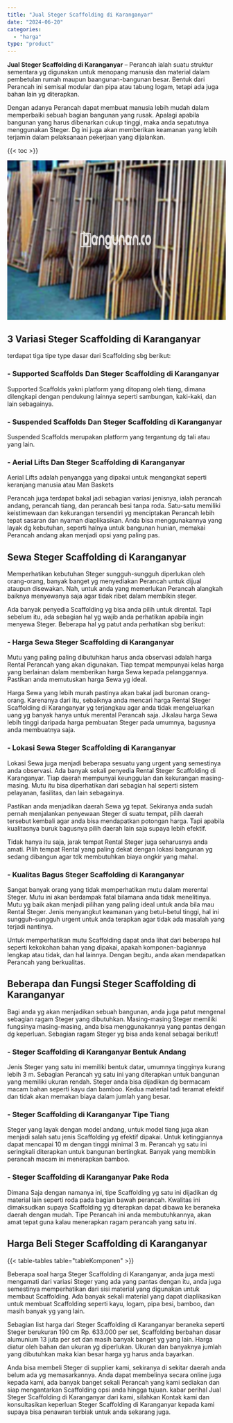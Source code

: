 ```yaml
---
title: "Jual Steger Scaffolding di Karanganyar"
date: "2024-06-20"
categories: 
  - "harga"
type: "product"
---
```


**Jual Steger Scaffolding di Karanganyar** – Perancah ialah suatu struktur sementara yg digunakan untuk menopang manusia dan material dalam pembetulan rumah maupun baangunan-bangunan besar. Bentuk dari Perancah ini semisal modular dan pipa atau tabung logam, tetapi ada juga bahan lain yg diterapkan.

Dengan adanya Perancah dapat membuat manusia lebih mudah dalam memperbaiki sebuah bagian bangunan yang rusak. Apalagi apabila bangunan yang harus dibenarkan cukup tinggi, maka anda sepatutnya menggunakan Steger. Dg ini juga akan memberikan keamanan yang lebih terjamin dalam pelaksanaan pekerjaan yang dijalankan.

{{< toc >}}

![Jual Steger Scaffolding di Karanganyar](/images/sewa-scaffolding-steger-14.png)

## 3 Variasi Steger Scaffolding di Karanganyar

terdapat tiga tipe type dasar dari Scaffolding sbg berikut:

### \- Supported Scaffolds Dan Steger Scaffolding di Karanganyar

Supported Scaffolds yakni platform yang ditopang oleh tiang, dimana dilengkapi dengan pendukung lainnya seperti sambungan, kaki-kaki, dan lain sebagainya.

### \- Suspended Scaffolds Dan Steger Scaffolding di Karanganyar

Suspended Scaffolds merupakan platform yang tergantung dg tali atau yang lain.

### \- Aerial Lifts Dan Steger Scaffolding di Karanganyar

Aerial Lifts adalah penyangga yang dipakai untuk mengangkat seperti keranjang manusia atau Man Baskets

Perancah juga terdapat bakal jadi sebagian variasi jenisnya, ialah perancah andang, perancah tiang, dan perancah besi tanpa roda. Satu-satu memiliki keistimewaan dan kekurangan tersendiri yg menciptakan Perancah lebih tepat sasaran dan nyaman diaplikasikan. Anda bisa menggunakannya yang layak dg kebutuhan, seperti halnya untuk bangunan hunian, memakai Perancah andang akan menjadi opsi yang paling pas.

## Sewa Steger Scaffolding di Karanganyar

Memperhatikan kebutuhan Steger sungguh-sungguh diperlukan oleh orang-orang, banyak banget yg menyediakan Perancah untuk dijual ataupun disewakan. Nah, untuk anda yang memerlukan Perancah alangkah baiknya menyewanya saja agar tidak ribet dalam membikin steger.

Ada banyak penyedia Scaffolding yg bisa anda pilih untuk dirental. Tapi sebelum itu, ada sebagian hal yg wajib anda perhatikan apabila ingin menyewa Steger. Beberapa hal yg patut anda perhatikan sbg berikut:

### \- Harga Sewa Steger Scaffolding di Karanganyar

Mutu yang paling paling dibutuhkan harus anda observasi adalah harga Rental Perancah yang akan digunakan. Tiap tempat mempunyai kelas harga yang berlainan dalam memberikan harga Sewa kepada pelanggannya. Pastikan anda memutuskan harga Sewa yg ideal.

Harga Sewa yang lebih murah pastinya akan bakal jadi buronan orang-orang. Karenanya dari itu, sebaiknya anda mencari harga Rental Steger Scaffolding di Karanganyar yg terjangkau agar anda tidak mengeluarkan uang yg banyak hanya untuk merental Perancah saja. Jikalau harga Sewa lebih tinggi daripada harga pembuatan Steger pada umumnya, bagusnya anda membuatnya saja.

### \- Lokasi Sewa Steger Scaffolding di Karanganyar

Lokasi Sewa juga menjadi beberapa sesuatu yang urgent yang semestinya anda observasi. Ada banyak sekali penyedia Rental Steger Scaffolding di Karanganyar. Tiap daerah mempunyai keunggulan dan kekurangan masing-masing. Mutu itu bisa diperhatikan dari sebagian hal seperti sistem pelayanan, fasilitas, dan lain sebagainya.

Pastikan anda menjadikan daerah Sewa yg tepat. Sekiranya anda sudah pernah menjalankan penyewaan Steger di suatu tempat, pilih daerah tersebut kembali agar anda bisa mendapatkan potongan harga. Tapi apabila kualitasnya buruk bagusnya pilih daerah lain saja supaya lebih efektif.

Tidak hanya itu saja, jarak tempat Rental Steger juga seharusnya anda amati. Pilih tempat Rental yang paling dekat dengan lokasi bangunan yg sedang dibangun agar tdk membutuhkan biaya ongkir yang mahal.

### \- Kualitas Bagus Steger Scaffolding di Karanganyar

Sangat banyak orang yang tidak memperhatikan mutu dalam merental Steger. Mutu ini akan berdampak fatal bilamana anda tidak menelitinya. Mutu yg baik akan menjadi pilihan yang paling ideal untuk anda bila mau Rental Steger. Jenis menyangkut keamanan yang betul-betul tinggi, hal ini sungguh-sungguh urgent untuk anda terapkan agar tidak ada masalah yang terjadi nantinya.

Untuk memperhatikan mutu Scaffolding dapat anda lihat dari beberapa hal seperti kekokohan bahan yang dipakai, apakah komponen-bagiannya lengkap atau tidak, dan hal lainnya. Dengan begitu, anda akan mendapatkan Perancah yang berkualitas.

## Beberapa dan Fungsi Steger Scaffolding di Karanganyar

Bagi anda yg akan menjadikan sebuah bangunan, anda juga patut mengenal sebagian ragam Steger yang dibutuhkan. Masing-masing Steger memiliki fungsinya masing-masing, anda bisa menggunakannya yang pantas dengan dg keperluan. Sebagian ragam Steger yg bisa anda kenal sebagai berikut!

### \- Steger Scaffolding di Karanganyar Bentuk Andang

Jenis Steger yang satu ini memiliki bentuk datar, umumnya tingginya kurang lebih 3 m. Sebagian Perancah yg satu ini yang diterapkan untuk bangunan yang memiliki ukuran rendah. Steger anda bisa dijadikan dg bermacam macam bahan seperti kayu dan bamboo. Kedua material tadi teramat efektif dan tidak akan memakan biaya dalam jumlah yang besar.

### \- Steger Scaffolding di Karanganyar Tipe Tiang

Steger yang layak dengan model andang, untuk model tiang juga akan menjadi salah satu jenis Scaffolding yg efektif dipakai. Untuk ketinggiannya dapat mencapai 10 m dengan tinggi minimal 3 m. Perancah yg satu ini seringkali diterapkan untuk bangunan bertingkat. Banyak yang membikin perancah macam ini menerapkan bamboo.

### \- Steger Scaffolding di Karanganyar Pake Roda

Dimana Saja dengan namanya ini, tipe Scaffolding yg satu ini dijadikan dg material lain seperti roda pada bagian bawah perancah. Kwalitas ini dimaksudkan supaya Scaffolding yg diterapkan dapat dibawa ke beraneka daerah dengan mudah. Tipe Perancah ini anda membutuhkannya, akan amat tepat guna kalau menerapkan ragam perancah yang satu ini.

## Harga Beli Steger Scaffolding di Karanganyar

{{< table-tables table="tableKomponen" >}}

Beberapa soal harga Steger Scaffolding di Karanganyar, anda juga mesti mengamati dari variasi Steger yang ada yang pantas dengan itu, anda juga semestinya memperhatikan dari sisi material yang digunakan untuk membaut Scaffolding. Ada banyak sekali material yang dapat diaplikasikan untuk membuat Scaffolding seperti kayu, logam, pipa besi, bamboo, dan masih banyak yg yang lain.

Sebagian list harga dari Steger Scaffolding di Karanganyar beraneka seperti Steger berukuran 190 cm Rp. 633.000 per set, Scaffolding berbahan dasar alumunium 13 juta per set dan masih banyak banget yg yang lain. Harga diatur oleh bahan dan ukuran yg diperlukan. Ukuran dan banyaknya jumlah yang dibutuhkan maka kian besar harga yg harus anda bayarkan.

Anda bisa membeli Steger di supplier kami, sekiranya di sekitar daerah anda belum ada yg memasarkannya. Anda dapat membelinya secara online juga kepada kami, ada banyak banget sekali Perancah yang kami sediakan dan siap mengantarkan Scaffolding opsi anda hingga tujuan. kabar perihal Jual Steger Scaffolding di Karanganyar dari kami, silahkan Kontak kami dan konsultasikan keperluan Steger Scaffolding di Karanganyar kepada kami supaya bisa penawran terbiak untuk anda sekarang juga.
